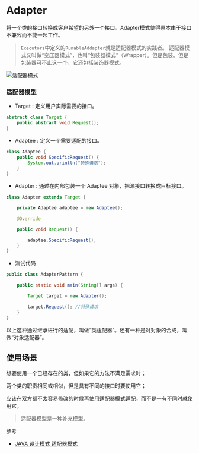 # Adapter

将一个类的接口转换成客户希望的另外一个接口。Adapter模式使得原本由于接口不兼容而不能一起工作。

> `Executors`中定义的`RunableAddapter`就是适配器模式的实践者。
> 适配器模式又叫做“变压器模式”，也叫“包装器模式”（Wrapper）。但是包装。但是包装器可不止这一个，它还包括装饰器模式。

![适配器模式](https://ws4.sinaimg.cn/large/006tNbRwly1fx26558flgj30w40f0gm9.jpg)

### 适配器模型
* Target : 定义用户实际需要的接口。
```java
abstract class Target {
    public abstract void Request();
}
```
* Adaptee : 定义一个需要适配的接口。
```java
class Adaptee {
    public void SpecificRequest() {
        System.out.println("特殊请求");
    }
}
```
* Adapter : 通过在内部包装一个 Adaptee 对象，把源接口转换成目标接口。
```JAVA
class Adapter extends Target {

    private Adaptee adaptee = new Adaptee();

    @Override

    public void Request() {

        adaptee.SpecificRequest();
    }
}
```
* 测试代码
```java
public class AdapterPattern {

    public static void main(String[] args) {

        Target target = new Adapter();

        target.Request(); //特殊请求
    }
}
```

以上这种通过继承进行的适配，叫做“类适配器”。还有一种是对对象的合成，叫做“对象适配器”。
## 使用场景

想要使用一个已经存在的类，但如果它的方法不满足需求时；

两个类的职责相同或相似，但是具有不同的接口时要使用它；

应该在双方都不太容易修改的时候再使用适配器模式适配，而不是一有不同时就使用它。


> 适配器模型是一种补充模型。

参考
* [JAVA 设计模式 适配器模式](http://www.cnblogs.com/jingmoxukong/p/4224192.html)
